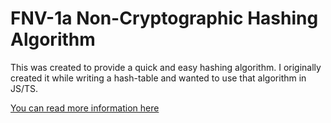 # FNV-1a Non-Cryptographic Hashing Algorithm

This was created to provide a quick and easy hashing algorithm. I originally created it while writing a hash-table and wanted to use that algorithm in JS/TS.

[You can read more information here](https://en.wikipedia.org/wiki/Fowler%E2%80%93Noll%E2%80%93Vo_hash_function)